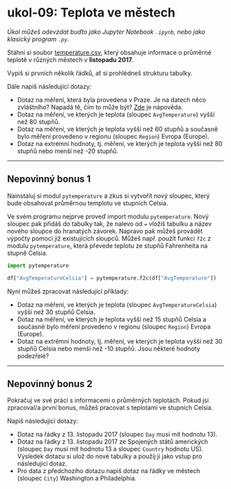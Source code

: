 # ukol-09: Teplota ve městech

_Úkol můžeš odevzdat buďto jako Jupyter Notebook `.ipynb`, nebo jako klasický program `.py`._

Stáhni si soubor [temperature.csv](./temperature.csv), který obsahuje informace o průměrné teplotě v různých městech v **listopadu 2017**.


Vypiš si prvních několik řádků, ať si prohlédneš strukturu tabulky. 

Dále napiš následující dotazy:
* Dotaz na měření, která byla provedena v Praze. Je na datech něco zvláštního? Napadá tě, čím to může být? [Zde](https://cs.wikipedia.org/wiki/Stupe%C5%88_Fahrenheita) je nápověda.
* Dotaz na měření, ve kterých je teplota (sloupec `AvgTemperature`) vyšší než 80 stupňů.
* Dotaz na měření, ve kterých je teplota vyšší než 60 stupňů a současně bylo měření provedeno v regionu (sloupec `Region`) Evropa (Europe).
* Dotaz na extrémní hodnoty, tj. měření, ve kterých je teplota vyšší než 80 stupňů nebo menší než -20 stupňů.

---

## Nepovinný bonus 1

Nainstaluj si modul `pytemperature` a zkus si vytvořit nový sloupec, který bude obsahovat průměrnou templotu ve stupních Celsia.

Ve svém programu nejprve proveď import modulu `pytemperature`. Nový sloupec pak přidáš do tabulky tak, že nalevo od `=` vložíš tabulku a název nového sloupce do hranatých závorek. Napravo pak můžeš provádět výpočty pomocí již existujících sloupců. Můžeš např. použít funkci `f2c` z modulu `pytemperature`, která převede teplotu ze stupňů Fahrenheita na stupně Celsia.

```python
import pytemperature

df["AvgTemperatureCelsia"] = pytemperature.f2c(df["AvgTemperature"])
```

Nyní můžeš zpracovat následující příklady:

* Dotaz na měření, ve kterých je teplota (sloupec `AvgTemperatureCelsia`) vyšší než 30 stupňů Celsia.
* Dotaz na měření, ve kterých je teplota vyšší než 15 stupňů Celsia a současně bylo měření provedeno v regionu (sloupec `Region`) Evropa (Europe).
* Dotaz na extrémní hodnoty, tj. měření, ve kterých je teplota vyšší než 30 stupňů Celsia nebo menší než -10 stupňů. Jsou některé hodnoty podezřelé?

---

## Nepovinný bonus 2

Pokračuj ve své práci s informacemi o průměrných teplotách. Pokud jsi zpracoval/a první bonus, můžeš pracovat s teplotami ve stupních Celsia.

Napiš následující dotazy:

* Dotaz na řádky z 13. listopadu 2017 (sloupec `Day` musí mít hodnotu 13).
* Dotaz na řádky z 13. listopadu 2017 ze Spojených států amerických (sloupec `Day` musí mít hodnotu 13 a sloupec `Country` hodnotu US). Výsledek dotazu si ulož do nové tabulky a použij ji jako vstup pro následující dotaz.
* Pro data z předchozího dotazu napiš dotaz na řádky ve městech (sloupec `City`) Washington a Philadelphia.